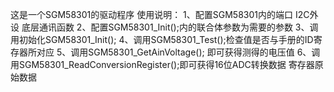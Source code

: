 这是一个SGM58301的驱动程序
使用说明：
1、配置SGM58301内的端口 I2C外设 底层通讯函数
2、配置SGM58301_Init();内的联合体参数为需要的参数
3、调用初始化SGM58301_Init();
4、调用SGM58301_Test();检查值是否与手册的ID寄存器所对应
5、调用SGM58301_GetAinVoltage(); 即可获得测得的电压值
6、调用SGM58301_ReadConversionRegister();即可获得16位ADC转换数据 寄存器原始数据
